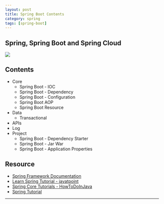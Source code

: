 ```yaml
---
layout: post
title: Spring Boot Contents
category: spring
tags: [spring-boot]
---
```


## Spring, Spring Boot and Spring Cloud

![](https://www.hauchenglee.com/assets/images/spring/spring-boot/Spring-the-source-for-modern-JAVA.jpg)

## Contents 

- Core
    - Spring Boot - IOC
    - Spring Boot - Dependency
    - Spring Boot - Configuration
    - Spring Boot AOP
    - Spring Boot Resource
- Data
    - Transactional
- APIs
- Log
- Project
    - Spring Boot - Dependency Starter
    - Spring Boot - Jar War
    - Spring Boot - Application Properties

## Resource

- [Spring Framework Documentation](https://docs.spring.io/spring-framework/docs/current/reference/html/)
- [Learn Spring Tutorial - javatpoint](https://www.javatpoint.com/spring-tutorial)
- [Spring Core Tutorials - HowToDoInJava](https://howtodoinjava.com/spring-core/)
- [Spring Tutorial](https://dunwu.github.io/spring-tutorial/#/README)

---